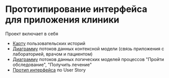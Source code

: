 # Прототипирование интерфейса для приложения клиники
Проект включает в себя
- [Карту](https://miro.com/app/board/uXjVNQjMSGc=/) пользовательских историй
- [Диаграмму](https://github.com/Stolbovaanna/Clinic-interface-prototyping/blob/main/DFD%20%D0%BA%D0%BE%D0%BD%D1%82%D0%B5%D0%BA%D1%81%D1%82%D0%BD%D0%BE%D0%B9%20%D0%BC%D0%BE%D0%B4%D0%B5%D0%BB%D0%B8.jpg) потоков данных контексной модели (связь приложения с лабораторией, врачом и пациентом)
- [Диаграмму](https://github.com/Stolbovaanna/Clinic-interface-prototyping/blob/main/DFD%20%D0%BB%D0%BE%D0%B3%D0%B8%D1%87%D0%B5%D1%81%D0%BA%D0%BE%D0%B9%20%D0%BC%D0%BE%D0%B4%D0%B5%D0%BB%D0%B8.jpg) потоков данных логических моделей процессов "Пройти обследование", "Получить лечение"
- [Протип интерфейса](https://www.figma.com/file/sXI9rkqYoLaitF3F2G6tpf/%D0%9F%D1%80%D0%BE%D0%B5%D0%BA%D1%82-3---%D0%A0%D0%B0%D0%B1%D0%BE%D1%87%D0%B8%D0%B9-%D1%84%D0%B0%D0%B9%D0%BB-%D1%81-%D0%BF%D1%80%D0%BE%D1%82%D0%BE%D1%82%D0%B8%D0%BF%D0%B0%D0%BC%D0%B8-(Copy)?node-id=0-1) по User Story
